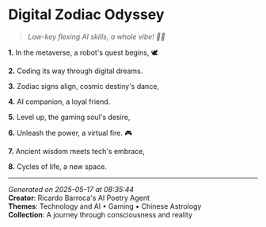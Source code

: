 # Digital Zodiac Odyssey

> *Low-key flexing AI skills, a whole vibe! 🌟🤖️*

**1.** In the metaverse, a robot's quest begins, 🕊️


**2.** Coding its way through digital dreams.


**3.** Zodiac signs align, cosmic destiny's dance,


**4.** AI companion, a loyal friend.


**5.** Level up, the gaming soul's desire,


**6.** Unleash the power, a virtual fire. 🎮


**7.** Ancient wisdom meets tech's embrace,


**8.** Cycles of life, a new space.



---

*Generated on 2025-05-17 at 08:35:44*  
**Creator**: Ricardo Barroca's AI Poetry Agent  
**Themes**: Technology and AI • Gaming • Chinese Astrology  
**Collection**: A journey through consciousness and reality